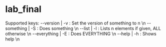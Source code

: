# lab_final
Supported keys:
--version <n> | -v<n>   :  Set the version of something to n \n
--something   | -S      :  Does something \n
--list <val>  | -l<val> :  Lists n elements if given, ALL otherwise \n
--everything  | -E      :  Does EVERYTHING \n
--help        | -h      :  Shows help \n
